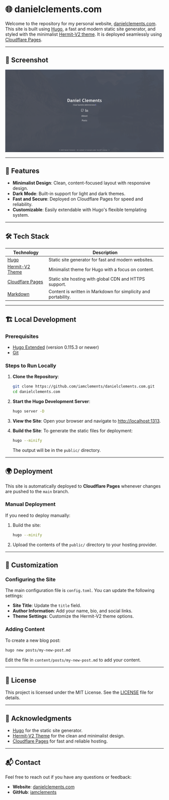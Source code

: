 # 🌐 danielclements.com

Welcome to the repository for my personal website, [danielclements.com](https://danielclements.com). This site is built using [Hugo](https://gohugo.io/), a fast and modern static site generator, and styled with the minimalist [Hermit-V2 theme](https://github.com/1bl4z3r/hermit-V2). It is deployed seamlessly using [Cloudflare Pages](https://pages.cloudflare.com/).

---

## 📸 Screenshot

![Website Screenshot](assets/images/screenshot.png)

---

## 🚀 Features

- **Minimalist Design**: Clean, content-focused layout with responsive design.
- **Dark Mode**: Built-in support for light and dark themes.
- **Fast and Secure**: Deployed on Cloudflare Pages for speed and reliability.
- **Customizable**: Easily extendable with Hugo's flexible templating system.

---

## 🛠️ Tech Stack

| **Technology**   | **Description**                                                                 |
|-------------------|---------------------------------------------------------------------------------|
| [Hugo](https://gohugo.io/) | Static site generator for fast and modern websites.                          |
| [Hermit-V2 Theme](https://github.com/1bl4z3r/hermit-V2) | Minimalist theme for Hugo with a focus on content.                  |
| [Cloudflare Pages](https://pages.cloudflare.com/) | Static site hosting with global CDN and HTTPS support.              |
| [Markdown](https://www.markdownguide.org/) | Content is written in Markdown for simplicity and portability.       |

---

## 🏗️ Local Development

### Prerequisites
- [Hugo Extended](https://gohugo.io/getting-started/installing/) (version 0.115.3 or newer)
- [Git](https://git-scm.com/)

### Steps to Run Locally

1. **Clone the Repository**:
   ```bash
   git clone https://github.com/iamclements/danielclements.com.git
   cd danielclements.com
   ```

2. **Start the Hugo Development Server**:
   ```bash
   hugo server -D
   ```

3. **View the Site**:
   Open your browser and navigate to [http://localhost:1313](http://localhost:1313).

4. **Build the Site**:
   To generate the static files for deployment:
   ```bash
   hugo --minify
   ```

   The output will be in the `public/` directory.

---

## 🌍 Deployment

This site is automatically deployed to **Cloudflare Pages** whenever changes are pushed to the `main` branch.

### Manual Deployment
If you need to deploy manually:
1. Build the site:
   ```bash
   hugo --minify
   ```
2. Upload the contents of the `public/` directory to your hosting provider.

---

## 📝 Customization

### Configuring the Site
The main configuration file is `config.toml`. You can update the following settings:
- **Site Title**: Update the `title` field.
- **Author Information**: Add your name, bio, and social links.
- **Theme Settings**: Customize the Hermit-V2 theme options.

### Adding Content
To create a new blog post:
```bash
hugo new posts/my-new-post.md
```
Edit the file in `content/posts/my-new-post.md` to add your content.

---

## 📜 License

This project is licensed under the MIT License. See the [LICENSE](LICENSE) file for details.

---

## 🙌 Acknowledgments

- [Hugo](https://gohugo.io/) for the static site generator.
- [Hermit-V2 Theme](https://github.com/1bl4z3r/hermit-V2) for the clean and minimalist design.
- [Cloudflare Pages](https://pages.cloudflare.com/) for fast and reliable hosting.

---

## 📬 Contact

Feel free to reach out if you have any questions or feedback:
- **Website**: [danielclements.com](https://danielclements.com)
- **GitHub**: [iamclements](https://github.com/iamclements)